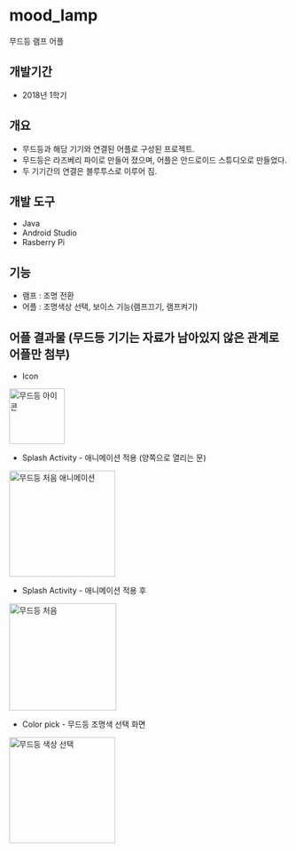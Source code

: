 # mood_lamp
무드등 램프 어플

## 개발기간 
  * 2018년 1학기

## 개요
  * 무드등과 해당 기기와 연결된 어플로 구성된 프로젝트.
  * 무드등은 라즈베리 파이로 만들어 졌으며, 어플은 안드로이드 스튜디오로 만들었다.
  * 두 기기간의 연결은 블루투스로 이루어 짐.
  
## 개발 도구
  * Java
  * Android Studio
  * Rasberry Pi
  
## 기능
  * 램프 : 조명 전환
  * 어플 : 조명색상 선택, 보이스 기능(램프끄기, 램프켜기)

## 어플 결과물 (무드등 기기는 자료가 남아있지 않은 관계로 어플만 첨부)
  * Icon
  <img width="100" alt="무드등 아이콘" src="https://user-images.githubusercontent.com/48000920/128143426-b8b5738a-c8a4-48fb-88cf-d7905f3e3f2d.PNG">

  * Splash Activity - 애니메이션 적용 (양쪽으로 열리는 문)
  <img width="191" alt="무드등 처음 애니메이션" src="https://user-images.githubusercontent.com/48000920/128143443-00321eba-5c49-4fc1-a6bd-0624d85d50d9.PNG">

  * Splash Activity - 애니메이션 적용 후
  <img width="193" alt="무드등 처음" src="https://user-images.githubusercontent.com/48000920/128143452-f2f6cfb5-48ba-425a-be90-221b931ec8da.PNG">

  * Color pick - 무드등 조명색 선택 화면 
  <img width="191" alt="무드등 색상 선택" src="https://user-images.githubusercontent.com/48000920/128143466-6c3fc0a1-62c8-4f12-9bfe-d0b73331a7a4.PNG">
